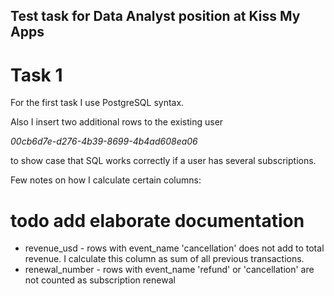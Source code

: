 Test task for Data Analyst position at Kiss My Apps
---

# Task 1

For the first task I use PostgreSQL syntax. 

Also I insert two additional rows to the existing user 

_00cb6d7e-d276-4b39-8699-4b4ad608ea06_ 

to show case that SQL works correctly if a user has several subscriptions.


Few notes on how I calculate certain columns:

# todo add elaborate documentation
- revenue_usd - rows with event_name 'cancellation' does not add to total revenue. I calculate this column 
as sum of all previous transactions.
- renewal_number - rows with event_name 'refund' or 'cancellation' are not counted as subscription renewal


